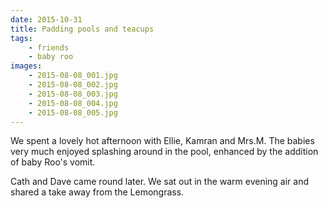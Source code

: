 ```yaml
---
date: 2015-10-31
title: Padding pools and teacups
tags:
    - friends
    - baby roo
images:
    - 2015-08-08_001.jpg
    - 2015-08-08_002.jpg
    - 2015-08-08_003.jpg
    - 2015-08-08_004.jpg
    - 2015-08-08_005.jpg
---
```


We spent a lovely hot afternoon with Ellie, Kamran and Mrs.M. The babies very much enjoyed splashing around in the pool, enhanced by the addition of baby Roo's vomit. 

Cath and Dave came round later. We sat out in the warm evening air and shared a take away from the Lemongrass.
